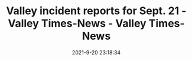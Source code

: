 ---
"title": "Valley incident reports for Sept. 21 - Valley Times-News - Valley Times-News"
"date": "2021-9-20 23:18:34"
"feed_name": "GOOGLENEWSINDUSTRIAL"
"feed_website": "https://news.google.com/search?q=industrial%2Bincident&hl=en-US&gl=US&ceid=US:en"
"feed_rss": "https://news.google.com/rss/search?q=industrial%2Bincident&hl=en-US&gl=US&ceid=US:en"
"link": "https://m.valleytimes-news.com/2021/09/valley-incident-reports-for-sept-21/"
"file": "_posts/2021-1-1-e4bf8c8267316997c110ef695db1adb75b709982.md"
"accident": "0"
"drilling": "0"
"dead": "0"
"injured": "0"
"where": "unknown site"
---